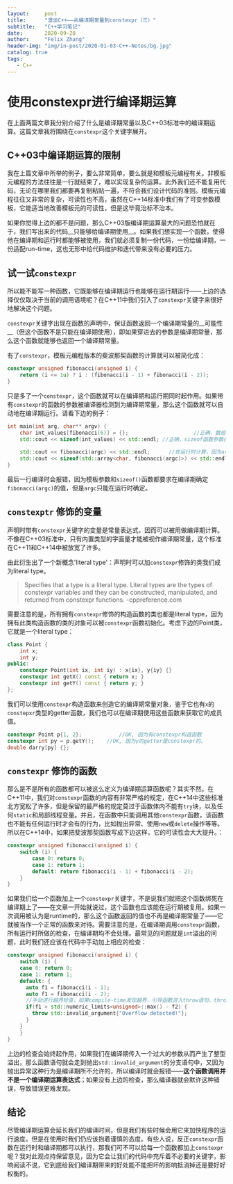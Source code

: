 ```yaml
---
layout:     post
title:      "漫谈C++——从编译期常量到constexpr（三）"
subtitle:   "C++学习笔记"
date:       2020-09-20
author:     "Felix Zhang"
header-img: "img/in-post/2020-01-03-C++-Notes/bg.jpg"
catalog: true
tags:
   - C++
---
```


# 使用constexpr进行编译期运算
在上面两篇文章我分别介绍了什么是编译期常量以及C++03标准中的编译期运算。这篇文章我将围绕在`constexpr`这个关键字展开。

## C++03中编译期运算的限制
我在上篇文章中所举的例子，要么非常简单，要么就是和模板元编程有关。非模板元编程的方法往往是一行就结束了，难以实现复杂的运算。此外我们还不能复用代码，无论在哪里我们都要再复制粘贴一遍，不符合我们设计代码的准则。模板元编程往往又非常的复杂，可读性也不高，虽然在C++14标准中我们有了可变参数模板，它能适当地改善模板元的可读性，但是这毕竟治标不治本。

如果你觉得上边的都不是问题，那么C++03版编译期运算最大的问题恐怕就在于，我们写出来的代码__只能够给编译期使用__。如果我们想实现一个函数，使得他在编译期和运行时都能够被使用，我们就必须复制一份代码，一份给编译期，一份适配run-time，这也无形中给代码维护和迭代带来没有必要的压力。

## 试一试`constexpr`
所以能不能写一种函数，它既能够在编译期运行也能够在运行期运行——上边的选择仅仅取决于当前的调用语境呢？在C++11中我们引入了`constexpr`关键字来很好地解决这个问题。

`constexpr`关键字出现在函数的声明中，保证函数返回一个编译期常量的__可能性__（但这个函数不是只能在编译期使用），即如果穿进去的参数是编译期常量，那么这个函数就能够也返回一个编译期常量。

有了`constexpr`，模板元编程版本的斐波那契函数的计算就可以被简化成：

~~~C++
constexpr unsigned fibonacci(unsigned i) {
	return (i <= 1u) ? i : (fibonacci(i - 1) + fibonacci(i - 2));
}
~~~

只是多了一个`constexpr`，这个函数就可以在编译期和运行期同时起作用。如果带有`constexpr`的函数的参数被编译器检测到为编译期常量，那么这个函数就可以自动地在编译期运行。请看下边的例子：

~~~C++
int main(int arg, char** argv) {
	char int_values[fibonacci(6)] = {};						//正确，数组大小在编译期被强制计算
	std::cout << sizeof(int_values) << std::endl; //正确，sizeof函数参数在编译期被计算
	
	std::cout << fibonacci(argc) << std::endl;  	//在运行时计算，因为argc只有在运行时才能确定
	std::cout << sizeof(std::array<char, fibonacci(argc)>) << std::endl;	//ERROR，模板参数要求在编译期确定fibonacci的值，但是argc是运行时参数。
}
~~~

最后一行编译时会报错，因为模板参数和`sizeof()`函数都要求在编译期确定`fibonacci(argc)`的值，但是`argc`只能在运行时确定。

## `constexptr` 修饰的变量
声明时带有`constexpr`关键字的变量是常量表达式，因而可以被用做编译期计算。不像在C++03标准中，只有内置类型的字面量才能被视作编译期常量，这个标准在C++11和C++14中被放宽了许多。

由此衍生出了一个新概念'literal type'：声明时可以加`constexpr`修饰的类我们成为literal type。

> Specifies that a type is a literal type. Literal types are the types of constexpr variables and they can be constructed, manipulated, and returned from constexpr functions.  -cppreference.com

需要注意的是，所有拥有`constexpr`修饰的构造函数的类也都是literal type，因为拥有此类构造函数的类的对象可以被`constexpr`函数初始化。考虑下边的Point类，它就是一个literal type：

~~~C++
class Point {
	int x;
	int y;
public:
	constexpr Point(int ix, int iy) : x{ix}, y{iy} {}
	constexpr int getX() const { return x; }
	constexpr int getY() const { return y; }
};
~~~

我们可以使用`constexpr`构造函数来创造它的编译期常量对象，鉴于它也有`x`的`constepxr`类型的getter函数，我们也可以在编译期使用这些函数来获取它的成员值。

~~~C++
constexpr Point p{1, 2};			//OK, 因为有constexpr构造函数
constexpr int py = p.getY();	//OK, 因为y的getter是constexpr的。
double darry[py] {};
~~~

## `constexpr` 修饰的函数

那么是不是所有的函数都可以被这么定义为编译期运算函数呢？其实不然。在C++11中，我们对`constexpr`函数的内容有非常严格的规定，在C++14中这些标准北方宽松了许多，但是保留的最严格的规定莫过于函数体内不能有`try`块，以及任何`static`和局部线程变量。并且，在函数中只能调用其他`constexpr`函数，该函数也不能有任何运行时才会有的行为，比如抛出异常、使用`new`或`delete`操作等等。所以在C++14中，如果把斐波那契函数写成下边这样，它的可读性会大大提升。：

~~~C++
constexpr unsigned fibonacci(unsigned i) {
	switch (i) {
		case 0: return 0;
		case 1: return 1;
		default: return fibonacci(i - 1) + fibonacci(i - 2);
	}
}
~~~

如果我们给一个函数加上一个`constexpr`关键字，不是说我们就把这个函数绑死在编译期上了——在文章一开始就说过，这个函数也应该能在运行期被复用。如果一次调用被认为是runtime的，那么这个函数返回的值也不再是编译期常量了——它就被当作一个正常的函数来对待。需要注意的是，在编译期调用`constexpr`函数，所有运行时所做的检查，在编译期均不会处理。最常见的问题就是`int`溢出的问题，此时我们还应该在代码中手动加上相应的检查：

~~~C++
constexpr unsigned fibonacci(unsigned i) {
	switch (i) {
    case 0: return 0;
    case 1: return 1;
    default: {
      auto f1 = fibonacci(i - 1);
      auto f1 = fibonacci(i - 2);
      //手动进行越界检查，如果compile-time发现越界，引导函数进入throw语句，throw语句是典型的run-time语句
      if(f1 > std::numeric_limits<unsigned>::max() - f2) {
        throw std::invalid_argument{"Overflow detected!"};
      }
    }
	}
}
~~~

上边的检查会始终起作用，如果我们在编译期传入一个过大的参数从而产生了整型溢出，那么函数语句就会走到抛出`std::invalid_argument`的分支语句中，又因为抛出异常这种行为是编译期所不允许的，所以编译时就会报错——**这个函数调用并不是一个编译期运算表达式**；如果没有上边的检查，那么编译器就会默许这种错误，导致错误更难发现。

## 结论
尽管编译期运算会延长我们的编译时间，但是我们有些时候会用它来加快程序的运行速度。但是在使用时我们仍应该抱着谨慎的态度。有些人说，反正`constexpr`函数在运行时和编译期都可以执行，那我们可不可以给每一个函数都加上`constexpr`呢？我对此观点持保留意见，因为它会让我们的代码中充斥着不必要的关键字，影响阅读不说，它到底给我们编译期带来的好处能不能把坏的影响抵消掉还是要好好权衡的。
